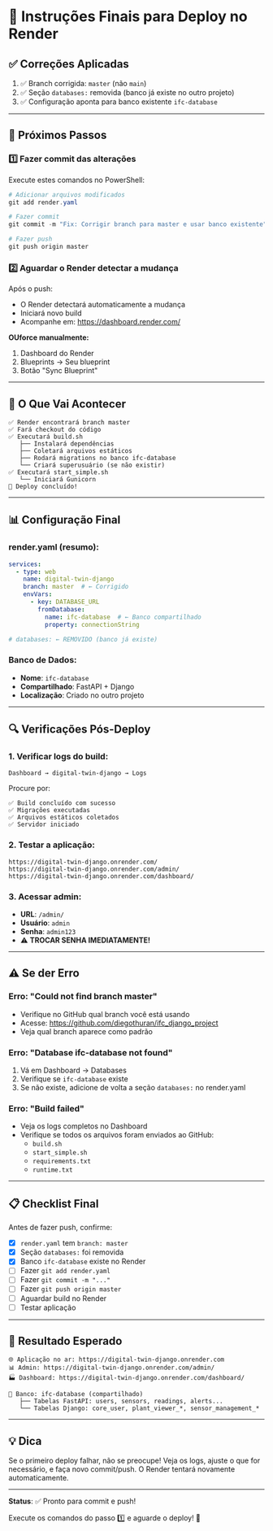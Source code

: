 # 🚀 Instruções Finais para Deploy no Render

## ✅ Correções Aplicadas

1. ✅ Branch corrigida: `master` (não `main`)
2. ✅ Seção `databases:` removida (banco já existe no outro projeto)
3. ✅ Configuração aponta para banco existente `ifc-database`

---

## 📝 Próximos Passos

### 1️⃣ **Fazer commit das alterações**

Execute estes comandos no PowerShell:

```powershell
# Adicionar arquivos modificados
git add render.yaml

# Fazer commit
git commit -m "Fix: Corrigir branch para master e usar banco existente"

# Fazer push
git push origin master
```

### 2️⃣ **Aguardar o Render detectar a mudança**

Após o push:
- O Render detectará automaticamente a mudança
- Iniciará novo build
- Acompanhe em: https://dashboard.render.com/

**OUforce manualmente:**
1. Dashboard do Render
2. Blueprints → Seu blueprint
3. Botão "Sync Blueprint"

---

## 🎯 O Que Vai Acontecer

```
✅ Render encontrará branch master
✅ Fará checkout do código
✅ Executará build.sh
   ├── Instalará dependências
   ├── Coletará arquivos estáticos
   ├── Rodará migrations no banco ifc-database
   └── Criará superusuário (se não existir)
✅ Executará start_simple.sh
   └── Iniciará Gunicorn
🎉 Deploy concluído!
```

---

## 📊 Configuração Final

### render.yaml (resumo):

```yaml
services:
  - type: web
    name: digital-twin-django
    branch: master  # ← Corrigido
    envVars:
      - key: DATABASE_URL
        fromDatabase:
          name: ifc-database  # ← Banco compartilhado
          property: connectionString

# databases: ← REMOVIDO (banco já existe)
```

### Banco de Dados:
- **Nome**: `ifc-database`
- **Compartilhado**: FastAPI + Django
- **Localização**: Criado no outro projeto

---

## 🔍 Verificações Pós-Deploy

### 1. Verificar logs do build:
```
Dashboard → digital-twin-django → Logs
```

Procure por:
```
✅ Build concluído com sucesso
✅ Migrações executadas
✅ Arquivos estáticos coletados
✅ Servidor iniciado
```

### 2. Testar a aplicação:
```
https://digital-twin-django.onrender.com/
https://digital-twin-django.onrender.com/admin/
https://digital-twin-django.onrender.com/dashboard/
```

### 3. Acessar admin:
- **URL**: `/admin/`
- **Usuário**: `admin`
- **Senha**: `admin123`
- ⚠️ **TROCAR SENHA IMEDIATAMENTE!**

---

## ⚠️ Se der Erro

### Erro: "Could not find branch master"
- Verifique no GitHub qual branch você está usando
- Acesse: https://github.com/diegothuran/ifc_django_project
- Veja qual branch aparece como padrão

### Erro: "Database ifc-database not found"
1. Vá em Dashboard → Databases
2. Verifique se `ifc-database` existe
3. Se não existe, adicione de volta a seção `databases:` no render.yaml

### Erro: "Build failed"
- Veja os logs completos no Dashboard
- Verifique se todos os arquivos foram enviados ao GitHub:
  - `build.sh`
  - `start_simple.sh`
  - `requirements.txt`
  - `runtime.txt`

---

## 📋 Checklist Final

Antes de fazer push, confirme:

- [x] `render.yaml` tem `branch: master`
- [x] Seção `databases:` foi removida
- [x] Banco `ifc-database` existe no Render
- [ ] Fazer `git add render.yaml`
- [ ] Fazer `git commit -m "..."`
- [ ] Fazer `git push origin master`
- [ ] Aguardar build no Render
- [ ] Testar aplicação

---

## 🎉 Resultado Esperado

```
🌐 Aplicação no ar: https://digital-twin-django.onrender.com
📊 Admin: https://digital-twin-django.onrender.com/admin/
🏭 Dashboard: https://digital-twin-django.onrender.com/dashboard/

💾 Banco: ifc-database (compartilhado)
   ├── Tabelas FastAPI: users, sensors, readings, alerts...
   └── Tabelas Django: core_user, plant_viewer_*, sensor_management_*
```

---

## 💡 Dica

Se o primeiro deploy falhar, não se preocupe! Veja os logs, ajuste o que for necessário, e faça novo commit/push. O Render tentará novamente automaticamente.

---

**Status**: ✅ Pronto para commit e push!

Execute os comandos do passo 1️⃣ e aguarde o deploy! 🚀

